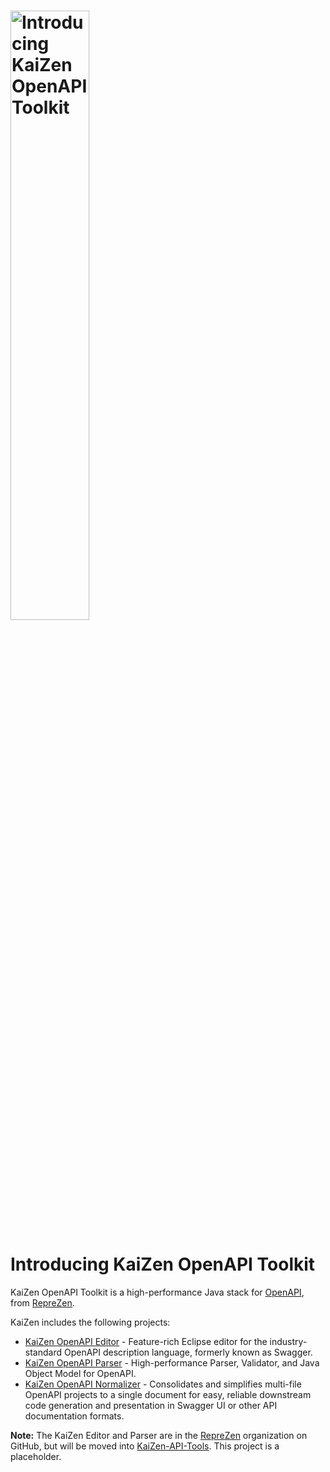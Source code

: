 # <img src="https://www.reprezen.com/hubfs/Assets-KaiZen/KaiZen-Toolkit-color.svg" alt="Introducing KaiZen OpenAPI Toolkit" width="50%"/>

# Introducing KaiZen OpenAPI Toolkit

KaiZen OpenAPI Toolkit is a high-performance Java stack for [OpenAPI](http://rzen.io/oas3spec), from [RepreZen](https://www.reprezen.com).

KaiZen includes the following projects:
* [KaiZen OpenAPI Editor](https://github.com/reprezen/kaizen-openapi-editor) - Feature-rich Eclipse editor for the industry-standard OpenAPI description language, formerly known as Swagger.
* [KaiZen OpenAPI Parser](https://github.com/reprezen/kaizen-openapi-parser) - High-performance Parser, Validator, and Java Object Model for OpenAPI.
* [KaiZen OpenAPI Normalizer](https://github.com/reprezen/kaizen-openapi-normalizer) - Consolidates and simplifies multi-file OpenAPI projects to a single document for easy, reliable downstream code generation and presentation in Swagger UI or other API documentation formats.

**Note:** The KaiZen Editor and Parser are in the [RepreZen](https://github.com/reprezen) organization on GitHub, but will be moved into [KaiZen-API-Tools](https://github.com/kaizen-api-tools). This project is a placeholder.
